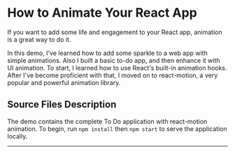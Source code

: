 # How to Animate Your React App

If you want to add some life and engagement to your React app, animation is a great way to do it. 

In this demo, I've learned how to add some sparkle to a web app with simple animations. Also I built a basic to-do app, and then enhance it with UI animation. To start, I learned how to use React's built-in animation hooks. After I've become proficient with that, I moved on to react-motion, a very popular and powerful animation library.

## Source Files Description

The demo contains the complete To Do application with react-motion animation. To begin, run `npm install` then `npm start` to serve the application locally.

------
